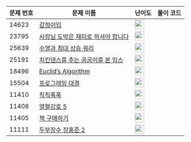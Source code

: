 | 문제 번호 | 문제 이름 | 난이도 | 풀이 코드 |
| --- | --- | --- | --- |
| 14623 | [감정이입](https://www.acmicpc.net/problem/14623) | <img height="25px" width="25px=" src="https://static.solved.ac/tier_small/2.svg"/> |  |
| 23795 | [사장님 도박은 재미로 하셔야 합니다](https://www.acmicpc.net/problem/23795) | <img height="25px" width="25px=" src="https://static.solved.ac/tier_small/2.svg"/> |  |
| 25639 | [수열과 최대 상승 쿼리](https://www.acmicpc.net/problem/25639) | <img height="25px" width="25px=" src="https://static.solved.ac/tier_small/19.svg"/> |  |
| 25191 | [치킨댄스를 추는 곰곰이를 본 임스](https://www.acmicpc.net/problem/25191) | <img height="25px" width="25px=" src="https://static.solved.ac/tier_small/2.svg"/> |  |
| 18496 | [Euclid’s Algorithm](https://www.acmicpc.net/problem/18496) | <img height="25px" width="25px=" src="https://static.solved.ac/tier_small/23.svg"/> |  |
| 15504 | [프로그래밍 대결](https://www.acmicpc.net/problem/15504) | <img height="25px" width="25px=" src="https://static.solved.ac/tier_small/21.svg"/> |  |
| 11410 | [칙칙폭폭](https://www.acmicpc.net/problem/11410) | <img height="25px" width="25px=" src="https://static.solved.ac/tier_small/20.svg"/> |  |
| 11408 | [열혈강호 5](https://www.acmicpc.net/problem/11408) | <img height="25px" width="25px=" src="https://static.solved.ac/tier_small/18.svg"/> |  |
| 11405 | [책 구매하기](https://www.acmicpc.net/problem/11405) | <img height="25px" width="25px=" src="https://static.solved.ac/tier_small/18.svg"/> |  |
| 11111 | [두부장수 장홍준 2](https://www.acmicpc.net/problem/11111) | <img height="25px" width="25px=" src="https://static.solved.ac/tier_small/19.svg"/> |  |
